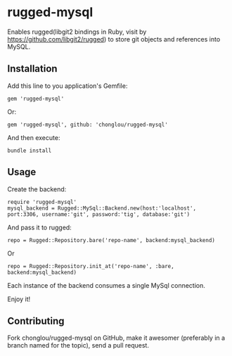 rugged-mysql
============

Enables rugged(libgit2 bindings in Ruby, visit by https://github.com/libgit2/rugged) to store git objects and references into MySQL.



## Installation

Add this line to you application's Gemfile:

    gem 'rugged-mysql'
Or:

    gem 'rugged-mysql', github: 'chonglou/rugged-mysql'

And then execute:

    bundle install


## Usage

Create the backend:

    require 'rugged-mysql'
    mysql_backend = Rugged::MySql::Backend.new(host:'localhost', port:3306, username:'git', password:'tig', database:'git')

And pass it to rugged:
    
    repo = Rugged::Repository.bare('repo-name', backend:mysql_backend)

Or

    repo = Rugged::Repository.init_at('repo-name', :bare, backend:mysql_backend)


Each instance of the backend consumes a single MySql connection.

Enjoy it!

## Contributing
Fork chonglou/rugged-mysql on GitHub, make it awesomer (preferably in a branch named for the topic), send a pull request.
